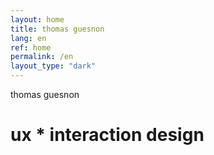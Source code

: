 ```yaml
---
layout: home
title: thomas guesnon
lang: en
ref: home
permalink: /en
layout_type: "dark"
---
```


thomas guesnon
# ux * interaction design